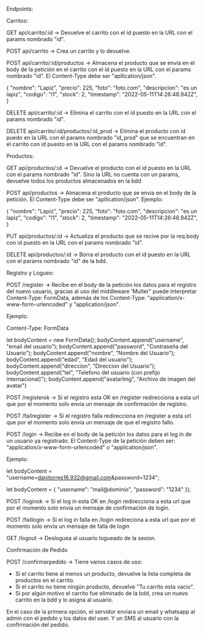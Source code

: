 Endpoints:

Carritos:

GET api/carrito/:id -> Devuelve el carrito con el id puesto en la URL con el params nombrado "id".

POST api/carrito -> Crea un carrito y lo devuelve.

POST api/carrito/:id/productos -> Almacena el producto que se envia en el body de la petición en el carrito con el id puesto en la URL con el params nombrado "id". El Content-Type debe ser "apllication/json".

{
  "nombre": "Lapiz",
  "precio": 225,
  "foto": "foto.com",
  "descripcion": "es un lapiz",
  "codigo": "l1",
  "stock": 2,
  "timestamp": "2022-05-11T14:26:48.942Z",
}


DELETE api/carrito/:id -> Elimina el carrito con el id puesto en la URL con el params nombrado "id".

DELETE api/carrito/:id/productos/:id_prod -> Elimina el producto con id puedo en la URL con el params nombrado "id_prod" que se encuentran en el carrito con id puesto en la URL con el params nombrado "id".

Productos:

GET api/productos/:id -> Devuelve el producto con el id puesto en la URL con el params nombrado "id". Sino la URL no cuenta con un params, devuelve todos los productos almacenados en la bdd

POST api/productos -> Almacena el producto que se envia en el body de la petición. El Content-Type debe ser "apllication/json".
Ejemplo:

{
  "nombre": "Lapiz",
  "precio": 225,
  "foto": "foto.com",
  "descripcion": "es un lapiz",
  "codigo": "l1",
  "stock": 2,
  "timestamp": "2022-05-11T14:26:48.942Z",
}


PUT api/productos/:id -> Actualiza el producto que se recive por la req.body con id puesto en la URL con el params nombrado "id".

DELETE api/productos/:id -> Borra el producto con el id puesto en la URL con el params nombrado "id" de la bdd.

Registro y Logueo:

POST /register -> Recibe en el body de la petición los datos para el registro del nuevo usuario, gracias al uso del middleware 'Multer" puede interpretar Content-Type: FormData, además de los Content-Type: "application/x-www-form-urlencoded" y "application/json".

Ejemplo:

Content-Type: FormData

let bodyContent = new FormData();
bodyContent.append("username", "email del usuario");
bodyContent.append("password", "Contraseña del Usuario");
bodyContent.append("nombre", "Nombre del Usuario");
bodyContent.append("edad", "Edad del usuario");
bodyContent.append("direccion", "Direccion del Usuario");
bodyContent.append("tel", "Telefono del usuario (con prefijo internacional)");
bodyContent.append("avatarImg", "Archivo de imagen del avatar")

POST /registerok -> Si el registro esta OK en /register redirecciona a esta url que por el momento solo envia un mensaje de confirmación de registro.

POST /failregister -> Si el registro falla redirecciona en /register a esta url que por el momento solo envia un mensaje de que el registro fallo.

POST /login -> Recibe en el body de la petición los datos para el log in de un usuario ya registrado. El Content-Type de la petición deben ser: "application/x-www-form-urlencoded" o "application/json". 

Ejemplo:

let bodyContent = "username=danitorres16.932@gmail.com&password=1234";

let bodyContent = {
"username": "mail@dominio",
"password": "1234"
});

POST /loginok -> Si el log in esta OK en /login redirecciona a esta url que por el momento solo envia un mensaje de confirmación de login.

POST /faillogin -> Si el log in falla en /login redireciona a esta url que por el momento solo envia un mensaje de falla de login

GET /logout -> Desloguea al usuario logueado de la sesion.

Confirmación de Pedido

POST /confirmarpedido -> Tiene varios casos de uso:

- Si el carrito tiene al menos un producto, devuelve la lista completa de productos en el carrito.
- Si el carrito no tiene ningún producto, devuelve "Tu carrito esta vacio".
- Si por algún motivo el carrito fue eliminado de la bdd, crea un nuevo carrito en la bdd y lo asigna al usuario.

En el caso de la primera opción, el servidor enviara un email y whatsapp al admin con el pedido y los datos del user. Y un SMS al usuario con la confirmación del pedido.
